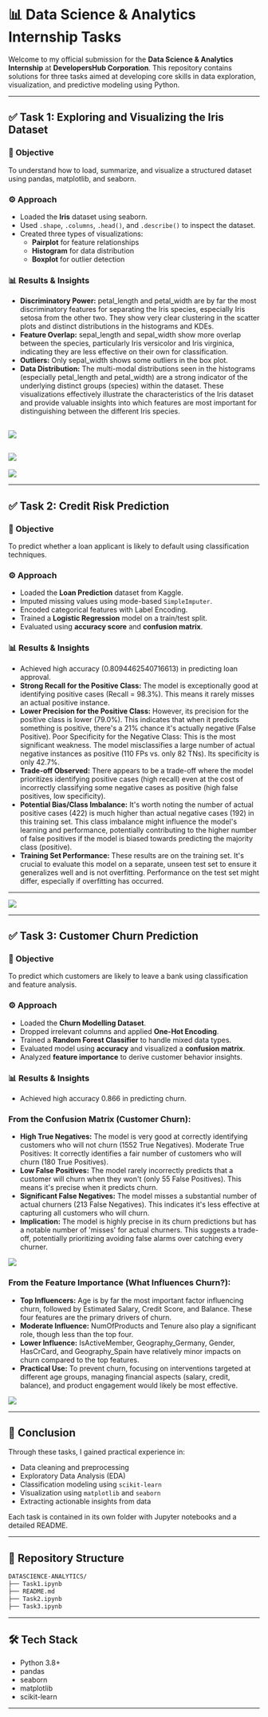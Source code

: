 # 📊 Data Science & Analytics Internship Tasks

Welcome to my official submission for the **Data Science & Analytics Internship** at **DevelopersHub Corporation**. This repository contains solutions for three tasks aimed at developing core skills in data exploration, visualization, and predictive modeling using Python.

---

## ✅ Task 1: Exploring and Visualizing the Iris Dataset

### 🎯 Objective
To understand how to load, summarize, and visualize a structured dataset using pandas, matplotlib, and seaborn.

### ⚙️ Approach
- Loaded the **Iris** dataset using seaborn.
- Used `.shape`, `.columns`, `.head()`, and `.describe()` to inspect the dataset.
- Created three types of visualizations:
  - **Pairplot** for feature relationships
  - **Histogram** for data distribution
  - **Boxplot** for outlier detection


### 📊 Results & Insights

- **Discriminatory Power:** petal_length and petal_width are by far the most discriminatory features for separating the Iris species, especially Iris setosa from the other two. They show very clear clustering in the scatter plots and distinct distributions in the histograms and KDEs.
- **Feature Overlap:** sepal_length and sepal_width show more overlap between the species, particularly Iris versicolor and Iris virginica, indicating they are less effective on their own for classification.
- **Outliers:** Only sepal_width shows some outliers in the box plot.
- **Data Distribution:** The multi-modal distributions seen in the histograms (especially petal_length and petal_width) are a strong indicator of the underlying distinct groups (species) within the dataset.
These visualizations effectively illustrate the characteristics of the Iris dataset and provide valuable insights into which features are most important for distinguishing between the different Iris species.

![](assets/output.png)
---
![](assets/output2.png)
---
![](assets/output3.png)


---

## ✅ Task 2: Credit Risk Prediction

### 🎯 Objective
To predict whether a loan applicant is likely to default using classification techniques.

### ⚙️ Approach
- Loaded the **Loan Prediction** dataset from Kaggle.
- Imputed missing values using mode-based `SimpleImputer`.
- Encoded categorical features with Label Encoding.
- Trained a **Logistic Regression** model on a train/test split.
- Evaluated using **accuracy score** and **confusion matrix**.

### 📊 Results & Insights
- Achieved high accuracy (0.8094462540716613) in predicting loan approval.
- **Strong Recall for the Positive Class:** The model is exceptionally good at identifying positive cases (Recall = 98.3%). This means it rarely misses an actual positive instance.
- **Lower Precision for the Positive Class:** However, its precision for the positive class is lower (79.0%). This indicates that when it predicts something is positive, there's a 21% chance it's actually negative (False Positive).
Poor Specificity for the Negative Class: This is the most significant weakness. The model misclassifies a large number of actual negative instances as positive (110 FPs vs. only 82 TNs). Its specificity is only 42.7%.
- **Trade-off Observed:** There appears to be a trade-off where the model prioritizes identifying positive cases (high recall) even at the cost of incorrectly classifying some negative cases as positive (high false positives, low specificity).
- **Potential Bias/Class Imbalance:** It's worth noting the number of actual positive cases (422) is much higher than actual negative cases (192) in this training set. This class imbalance might influence the model's learning and performance, potentially contributing to the higher number of false positives if the model is biased towards predicting the majority class (positive).
- **Training Set Performance:** These results are on the training set. It's crucial to evaluate this model on a separate, unseen test set to ensure it generalizes well and is not overfitting. Performance on the test set might differ, especially if overfitting has occurred.
---
![](assets/Task2.png)

---

## ✅ Task 3: Customer Churn Prediction

### 🎯 Objective
To predict which customers are likely to leave a bank using classification and feature analysis.

### ⚙️ Approach
- Loaded the **Churn Modelling Dataset**.
- Dropped irrelevant columns and applied **One-Hot Encoding**.
- Trained a **Random Forest Classifier** to handle mixed data types.
- Evaluated model using **accuracy** and visualized a **confusion matrix**.
- Analyzed **feature importance** to derive customer behavior insights.

### 📊 Results & Insights
- Achieved high accuracy 0.866 in predicting churn.
### From the Confusion Matrix (Customer Churn):

- **High True Negatives:** The model is very good at correctly identifying customers who will not churn (1552 True Negatives).
Moderate True Positives: It correctly identifies a fair number of customers who will churn (180 True Positives).
- **Low False Positives:** The model rarely incorrectly predicts that a customer will churn when they won't (only 55 False Positives). This means it's precise when it predicts churn.
- **Significant False Negatives:** The model misses a substantial number of actual churners (213 False Negatives). This indicates it's less effective at capturing all customers who will churn.
- **Implication:** The model is highly precise in its churn predictions but has a notable number of 'misses' for actual churners. This suggests a trade-off, potentially prioritizing avoiding false alarms over catching every churner.

![](assets/Task3_1.png)

### From the Feature Importance (What Influences Churn?):

- **Top Influencers:** Age is by far the most important factor influencing churn, followed by Estimated Salary, Credit Score, and Balance. These four features are the primary drivers of churn.
- **Moderate Influence:** NumOfProducts and Tenure also play a significant role, though less than the top four.
- **Lower Influence:** IsActiveMember, Geography_Germany, Gender, HasCrCard, and Geography_Spain have relatively minor impacts on churn compared to the top features.
- **Practical Use:** To prevent churn, focusing on interventions targeted at different age groups, managing financial aspects (salary, credit, balance), and product engagement would likely be most effective.

![](assets/Task3_2.png)

---

## 🧠 Conclusion

Through these tasks, I gained practical experience in:
- Data cleaning and preprocessing
- Exploratory Data Analysis (EDA)
- Classification modeling using `scikit-learn`
- Visualization using `matplotlib` and `seaborn`
- Extracting actionable insights from data

Each task is contained in its own folder with Jupyter notebooks and a detailed README.

---

## 📂 Repository Structure

```bash
DATASCIENCE-ANALYTICS/
├── Task1.ipynb
├── README.md
├── Task2.ipynb
├── Task3.ipynb
```
---

## 🛠️ Tech Stack

- Python 3.8+
- pandas
- seaborn
- matplotlib
- scikit-learn

---
